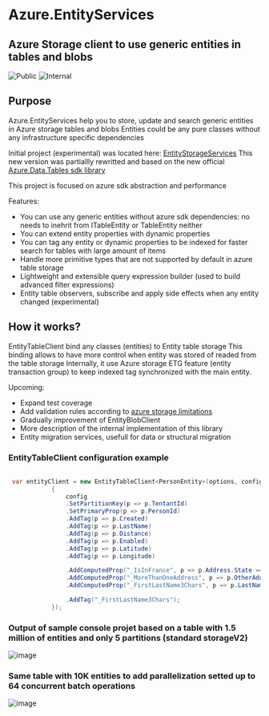 # Azure.EntityServices
## Azure Storage client to use generic entities in tables and blobs
![Public](https://github.com/evodim/Azure.EntityServices/actions/workflows/publish-public.yml/badge.svg)
![Internal](https://github.com/evodim/Azure.EntityServices/actions/workflows/publish-internal.yml/badge.svg)


## Purpose

Azure.EntityServices help you to store, update and search generic entities in Azure storage tables and blobs
Entities could be any pure classes without any infrastructure specific dependencies

Initial project (experimental) was located here: [EntityStorageServices](https://github.com/Evodim/EntityStorageServices)
This new version was partiallly rewritted and based on the new official [Azure.Data.Tables sdk library](https://devblogs.microsoft.com/azure-sdk/announcing-the-new-azure-data-tables-libraries/)

This project is focused on azure sdk abstraction and performance
 
Features:

* You can use any generic entities without azure sdk dependencies: no needs to inehrit from ITableEntity or TableEntity neither
* You can extend entity properties with dynamic properties 
* You can tag any entity or dynamic properties to be indexed for faster search for tables with large amount of items
* Handle more primitive types that are not supported by default in azure table storage 
* Lightweight and extensible query expression builder (used to build advanced filter expressions)
* Entity table observers, subscribe and apply side effects when any entity changed (experimental)
 
## How it works?

EntityTableClient bind any classes (entities) to Entity table storage
This binding allows to have more control when entity was stored of readed from the table storage
Internally, it use Azure storage ETG feature (entity transaction group) to keep indexed tag synchronized with the main entity.

Upcoming:
* Expand test coverage
* Add validation rules according to [azure storage limitations](https://docs.microsoft.com/en-us/azure/azure-resource-manager/management/azure-subscription-service-limits#azure-table-storage-limits)
* Gradually improvement of EntityBlobClient  
* More description of the internal implementation of this library
* Entity migration services, usefull for data or structural migration


### EntityTableClient configuration example

```csharp
  
 var entityClient = new EntityTableClient<PersonEntity>(options, config =>
            {
                config
                .SetPartitionKey(p => p.TentantId)
                .SetPrimaryProp(p => p.PersonId)
                .AddTag(p => p.Created)
                .AddTag(p => p.LastName)
                .AddTag(p => p.Distance)
                .AddTag(p => p.Enabled)
                .AddTag(p => p.Latitude)
                .AddTag(p => p.Longitude)

                .AddComputedProp("_IsInFrance", p => p.Address.State == "France")
                .AddComputedProp("_MoreThanOneAddress", p => p.OtherAddress.Count > 1)
                .AddComputedProp("_FirstLastName3Chars", p => p.LastName.ToLower()[..3])

                .AddTag("_FirstLastName3Chars");
            });

```


### Output of sample console projet based on a table with 1.5 million of entities and only 5 partitions (standard storageV2)
 
![image](https://user-images.githubusercontent.com/4396827/213818315-bf0370d3-82f2-4908-b969-761bd0b3b9de.png)


### Same table with 10K entities to add parallelization setted up to 64 concurrent batch operations

![image](https://user-images.githubusercontent.com/4396827/213819426-3c9d2896-07db-4601-8355-b36c22440235.png)

